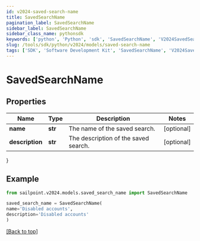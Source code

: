 ```yaml
---
id: v2024-saved-search-name
title: SavedSearchName
pagination_label: SavedSearchName
sidebar_label: SavedSearchName
sidebar_class_name: pythonsdk
keywords: ['python', 'Python', 'sdk', 'SavedSearchName', 'V2024SavedSearchName'] 
slug: /tools/sdk/python/v2024/models/saved-search-name
tags: ['SDK', 'Software Development Kit', 'SavedSearchName', 'V2024SavedSearchName']
---
```


# SavedSearchName


## Properties

Name | Type | Description | Notes
------------ | ------------- | ------------- | -------------
**name** | **str** | The name of the saved search.  | [optional] 
**description** | **str** | The description of the saved search.  | [optional] 
}

## Example

```python
from sailpoint.v2024.models.saved_search_name import SavedSearchName

saved_search_name = SavedSearchName(
name='Disabled accounts',
description='Disabled accounts'
)

```
[[Back to top]](#) 

